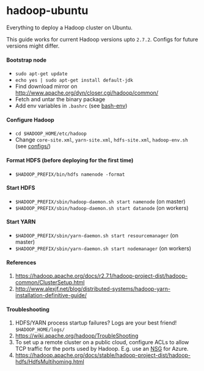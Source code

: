 # hadoop-ubuntu

Everything to deploy a Hadoop cluster on Ubuntu.

This guide works for current Hadoop versions upto `2.7.2`. Configs for future versions might differ.

#### Bootstrap node

* `sudo apt-get update`
* `echo yes | sudo apt-get install default-jdk`
* Find download mirror on http://www.apache.org/dyn/closer.cgi/hadoop/common/
* Fetch and untar the binary package
* Add env variables in `.bashrc` (see [bash-env](https://github.com/anchal-agrawal/hadoop-ubuntu/blob/master/bash-env))

#### Configure Hadoop

* `cd $HADOOP_HOME/etc/hadoop`
* Change `core-site.xml`, `yarn-site.xml`, `hdfs-site.xml`, `hadoop-env.sh` (see [configs/](https://github.com/anchal-agrawal/hadoop-ubuntu/tree/master/configs))

#### Format HDFS (before deploying for the first time)

* `$HADOOP_PREFIX/bin/hdfs namenode -format`

#### Start HDFS

* `$HADOOP_PREFIX/sbin/hadoop-daemon.sh start namenode` (on master)
* `$HADOOP_PREFIX/sbin/hadoop-daemon.sh start datanode` (on workers)

#### Start YARN

* `$HADOOP_PREFIX/sbin/yarn-daemon.sh start resourcemanager` (on master)
* `$HADOOP_PREFIX/sbin/yarn-daemon.sh start nodemanager` (on workers)

#### References

1. https://hadoop.apache.org/docs/r2.7.1/hadoop-project-dist/hadoop-common/ClusterSetup.html
2. http://www.alexjf.net/blog/distributed-systems/hadoop-yarn-installation-definitive-guide/

#### Troubleshooting

1. HDFS/YARN process startup failures? Logs are your best friend! `$HADOOP_HOME/logs/`
2. https://wiki.apache.org/hadoop/TroubleShooting
3. To set up a remote cluster on a public cloud, configure ACLs to allow TCP traffic for the ports used by Hadoop. E.g. use an [NSG](https://azure.microsoft.com/en-us/documentation/articles/virtual-networks-create-nsg-arm-pportal/) for Azure.
4. https://hadoop.apache.org/docs/stable/hadoop-project-dist/hadoop-hdfs/HdfsMultihoming.html
